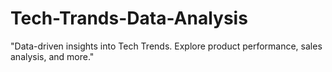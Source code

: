 # Tech-Trands-Data-Analysis
"Data-driven insights into Tech Trends. Explore product performance, sales analysis, and more."
